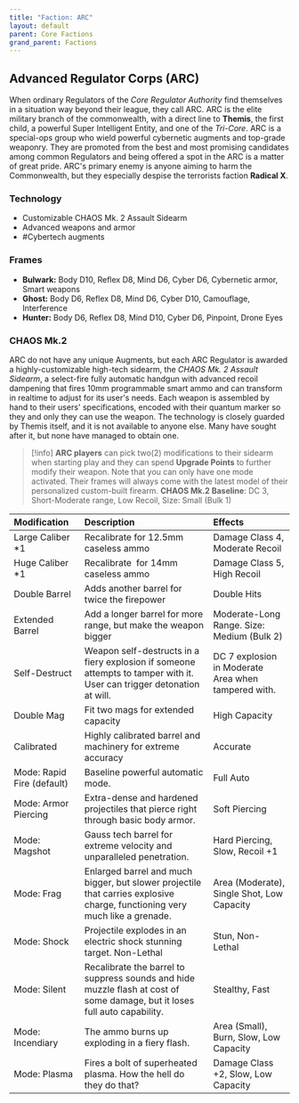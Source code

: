 ```yaml
---
title: "Faction: ARC"
layout: default
parent: Core Factions
grand_parent: Factions
---
```

## Advanced Regulator Corps (ARC)

When ordinary Regulators of the *Core Regulator Authority* find themselves in a situation way beyond their league, they call ARC. ARC is the elite military branch of the commonwealth, with a direct line to **Themis**, the first child, a powerful Super Intelligent Entity, and one of the *Tri-Core*. ARC is a special-ops group who wield powerful cybernetic augments and top-grade weaponry. They are promoted from the best and most promising candidates among common Regulators and being offered a spot in the ARC is a matter of great pride. ARC's primary enemy is anyone aiming to harm the Commonwealth, but they especially despise the terrorists faction **Radical X**.


### Technology

- Customizable CHAOS Mk. 2 Assault Sidearm
- Advanced weapons and armor
- #Cybertech augments

### Frames

- **Bulwark:** Body D10, Reflex D8, Mind D6, Cyber D6, Cybernetic armor, Smart weapons
- **Ghost:** Body D6, Reflex D8, Mind D6, Cyber D10, Camouflage, Interference
- **Hunter:** Body D6, Reflex D8, Mind D10, Cyber D6, Pinpoint, Drone Eyes

### CHAOS Mk.2


ARC do not have any unique Augments, but each ARC Regulator is awarded a highly-customizable high-tech sidearm, the *CHAOS Mk. 2 Assault Sidearm*, a select-fire fully automatic handgun with advanced recoil dampening that fires 10mm programmable smart ammo and can transform in realtime to adjust for its user's needs. Each weapon is assembled by hand to their users' specifications, encoded with their quantum marker so they and only they can use the weapon. The technology is closely guarded by Themis itself, and it is not available to anyone else. Many have sought after it, but none have managed to obtain one.

>[!info] 
>**ARC players** can pick two(2) modifications to their sidearm when starting play and they can spend **Upgrade Points** to further modify their weapon. Note that you can only have one mode activated. Their frames will always come with the latest model of their personalized custom-built firearm.
>**CHAOS Mk.2 Baseline**:
>DC 3, Short-Moderate range, Low Recoil, Size: Small (Bulk 1)


| Modification               | Description                                                                                                                 | Effects                                             |
| :------------------------- | :-------------------------------------------------------------------------------------------------------------------------- | :-------------------------------------------------- |
| Large Caliber \*1          | Recalibrate for 12.5mm caseless ammo                                                                                        | Damage Class 4, Moderate Recoil                     |
| Huge Caliber \*1           | Recalibrate&nbsp;&nbsp;for 14mm caseless ammo                                                                               | Damage Class 5, High Recoil                         |
| Double Barrel              | Adds another barrel for twice the firepower                                                                                 | Double Hits                                         |
| Extended Barrel            | Add a longer barrel for more range, but make the weapon bigger                                                              | Moderate-Long Range. Size: Medium (Bulk 2)          |
| Self-Destruct              | Weapon self-destructs in a fiery explosion if someone attempts to tamper with it. User can trigger detonation at will.      | DC 7 explosion in Moderate Area when tampered with. |
| Double Mag                 | Fit two mags for extended capacity                                                                                          | High Capacity                                       |
| Calibrated                 | Highly calibrated barrel and machinery for extreme accuracy                                                                 | Accurate                                            |
| Mode: Rapid Fire (default) | Baseline powerful automatic mode.                                                                                           | Full Auto                                           |
| Mode: Armor Piercing       | Extra-dense and hardened projectiles that pierce right through basic body armor.                                            | Soft Piercing                                       |
| Mode: Magshot              | Gauss tech barrel for extreme velocity and unparalleled penetration.                                                        | Hard Piercing, Slow, Recoil +1                      |
| Mode: Frag                 | Enlarged barrel and much bigger, but slower projectile that carries explosive charge, functioning very much like a grenade. | Area (Moderate), Single Shot, Low Capacity          |
| Mode: Shock                | Projectile explodes in an electric shock stunning target. Non-Lethal                                                        | Stun, Non-Lethal                                    |
| Mode: Silent               | Recalibrate the barrel to suppress sounds and hide muzzle flash at cost of some damage, but it loses full auto capability.  | Stealthy, Fast                                      |
| Mode: Incendiary           | The ammo burns up exploding in a fiery flash.                                                                               | Area (Small), Burn, Slow, Low Capacity              |
| Mode: Plasma               | Fires a bolt of superheated plasma. How the hell do they do that?                                                           | Damage Class +2, Slow, Low Capacity                 |
